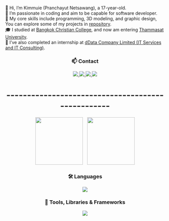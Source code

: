 👋 Hi, I’m Kimmuie (Pranchayut Netsawang), a 17-year-old.  
🧐 I’m passionate in coding and aim to be capable for software developer.  
🎯 My core skills include programming, 3D modeling, and graphic design, You can explore some of my projects in [repository](https://github.com/Kimmuie?tab=repositories).  
🎓 I studied at [Bangkok Christian College](https://www.bcc.ac.th/), and now am entering [Thammasat University](https://tu.ac.th/en).  
💼 I’ve also completed an internship at [dData Company Limited (IT Services and IT Consulting)](https://th.linkedin.com/company/ddataco).  

<h3 align="center">📫 Contact</h3>
<p align="center">
  <a href="https://www.linkedin.com/in/pranchayut-netsawang-925109306/">
    <img src="https://img.shields.io/badge/LinkedIn-0077B5?style=for-the-badge&logo=linkedin&logoColor=white"/>
  </a>
  <a href="https://mail.google.com/mail/u/0/#inbox?compose=CllgCJvpbDVGtNmlZQWrFFcbdHCMtXVVVMpLSGkSdxcxxKWDxchwFrLrPqnJQGDNWtcggtzqvSV">
    <img src="https://img.shields.io/badge/Gmail-D14836?style=for-the-badge&logo=gmail&logoColor=white"/>
  </a>
  <a href="https://instagram.com/kimmuie_">
    <img src="https://img.shields.io/badge/Instagram-E4405F?style=for-the-badge&logo=instagram&logoColor=white"/>
  </a>
  <a href="https://www.facebook.com/pranchayut.netsawang/">
    <img src="https://img.shields.io/badge/Facebook-1877F2?style=for-the-badge&logo=facebook&logoColor=white"/>
  </a>
</p>

<h1 align="center">--------------------------------------------------</h1>

<p align="center">
  <img src="https://github-readme-stats.vercel.app/api?username=kimmuie&show_icons=true&theme=dracula" style="margin-right: 10px; height: 150px;">
  <img src="https://github-readme-stats.vercel.app/api/top-langs/?username=kimmuie&layout=compact&langs_count=8&hide_border=false&title_color=ee688e&icon_color=6eb6c5&text_color=f8f8f2&bg_color=282a36" style="height: 150px;"/>
</p>

<h3 align="center">🛠️ Languages</h3>
<p align="center">
  <a href="https://skillicons.dev">
    <img src="https://skillicons.dev/icons?i=html,css,javascript,typescript,swift,python,c" />
  </a>
</p>

<h3 align="center">🧰 Tools, Libraries & Frameworks</h3>
<p align="center">
  <a href="https://skillicons.dev">
    <img src="https://skillicons.dev/icons?i=nextjs,react,tailwind,threejs,blender,ps,arduino,figma" />
  </a>
